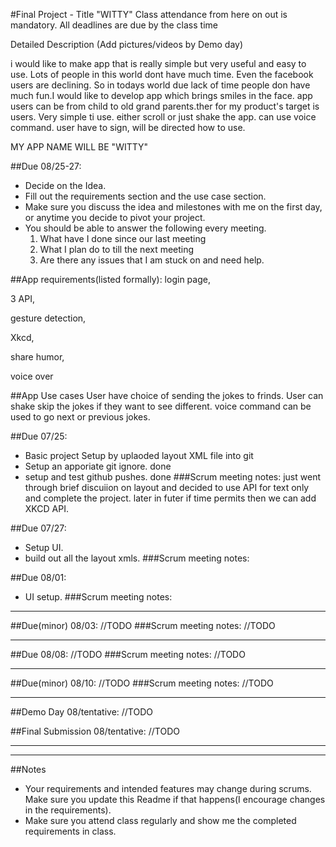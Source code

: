 #Final Project - Title "WITTY"
Class attendance from here on out is mandatory.
All deadlines are due by the class time

Detailed Description (Add pictures/videos by Demo day)

i would like to make app that is really simple but very useful and easy to use.
Lots of people in this world dont have much time. Even the facebook users are declining. So in todays world due
lack of time people don have much fun.I would like to develop app which brings smiles in the face.
app users can be from child to old grand parents.ther for my product's target is users.
Very simple ti use. either scroll or just shake the app. can use voice command. user  have to sign, will be directed how to use.

MY APP NAME WILL BE "WITTY"

##Due 08/25-27:
* Decide on the Idea.
* Fill out the requirements section and the use case section.
* Make sure you discuss the idea and milestones with me on the first day, or anytime you decide to pivot your project.
* You should be able to answer the following every meeting.
	1. What have I done since our last meeting
	2. What I plan do to till the next meeting
	3. Are there any issues that I am stuck on and need help.

##App requirements(listed formally):
login page,

3 API,

gesture detection,

Xkcd,

share humor,

voice over

##App Use cases
User have choice of sending the jokes to frinds.
User can shake skip the jokes if they want to see different.
voice command can be used to go next or previous jokes.


##Due 07/25:

* Basic project Setup by uplaoded  layout XML file into git
* Setup an apporiate git ignore. done
* setup and test github pushes. done
###Scrum meeting notes:
just went through brief discuiion on layout and decided to use API for text only and complete the project.
later in futer if time permits then we can add XKCD API.


##Due 07/27:
* Setup UI.
* build out all the layout xmls.
###Scrum meeting notes:



##Due 08/01:
* UI setup.
###Scrum meeting notes:


---
##Due(minor) 08/03:
//TODO
###Scrum meeting notes:
//TODO

---
##Due 08/08:
//TODO
###Scrum meeting notes:
//TODO

---
##Due(minor) 08/10:
//TODO
###Scrum meeting notes:
//TODO

---
##Demo Day 08/tentative:
//TODO

##Final Submission 08/tentative:
//TODO

---

---
##Notes

* Your requirements and intended features may change during scrums. Make sure you update this Readme if that happens(I encourage changes in the requirements).
* Make sure you attend class regularly and show me the completed requirements in class.
